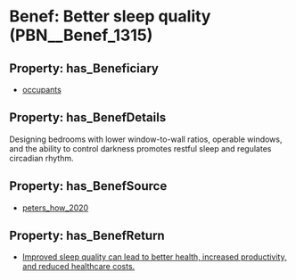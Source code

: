 # Benef: __Better sleep quality__ (PBN__Benef_1315)

## Property: has_Beneficiary

* [occupants](../Stakeholder/PBN__Stakeholder_92)

## Property: has_BenefDetails

Designing bedrooms with lower window-to-wall ratios, operable windows, and the ability to control darkness promotes restful sleep and regulates circadian rhythm.

## Property: has_BenefSource

* [peters_how_2020](../Article/PBN__Article_279)

## Property: has_BenefReturn

* [Improved sleep quality can lead to better health, increased productivity, and reduced healthcare costs.](../BenefReturn/PBN__BenefReturn_1486)

